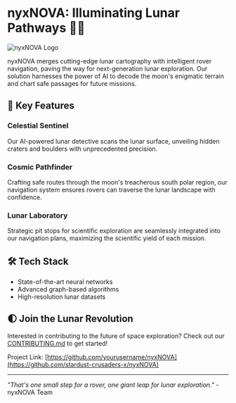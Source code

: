 # nyxNOVA: Illuminating Lunar Pathways 🌙🤖

![nyxNOVA Logo](https://drive.google.com/file/d/1_C6L6umP8EDah1gSf-UONEILaHtcBp4z/view?usp=sharing)

nyxNOVA merges cutting-edge lunar cartography with intelligent rover navigation, paving the way for next-generation lunar exploration. Our solution harnesses the power of AI to decode the moon's enigmatic terrain and chart safe passages for future missions.

## 🌟 Key Features

### Celestial Sentinel
Our AI-powered lunar detective scans the lunar surface, unveiling hidden craters and boulders with unprecedented precision.

### Cosmic Pathfinder
Crafting safe routes through the moon's treacherous south polar region, our navigation system ensures rovers can traverse the lunar landscape with confidence.

### Lunar Laboratory
Strategic pit stops for scientific exploration are seamlessly integrated into our navigation plans, maximizing the scientific yield of each mission.

## 🛠 Tech Stack

- State-of-the-art neural networks
- Advanced graph-based algorithms
- High-resolution lunar datasets

## 🌓 Join the Lunar Revolution

Interested in contributing to the future of space exploration? Check out our [CONTRIBUTING.md](CONTRIBUTING.md) to get started!



Project Link: [https://github.com/yourusername/nyxNOVA](https://github.com/stardust-crusaders-x/nyxNOVA)

---

*"That's one small step for a rover, one giant leap for lunar exploration."* - nyxNOVA Team
